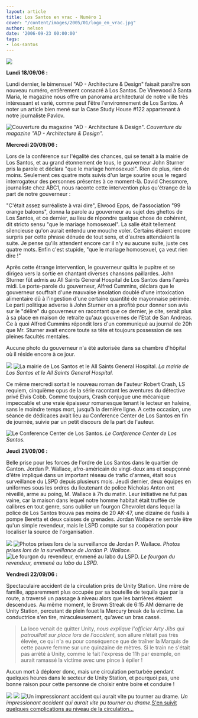 ```yaml
---
layout: article
title: Los Santos en vrac - Numéro 1
cover: "/content/images/2005/01/logo_en_vrac.jpg"
author: nelson
date: '2006-09-23 00:00:00'
tags:
- los-santos
---
```


![](/content/images/2005/01/envractitle2.jpg)

**Lundi 18/09/06 :**

Lundi dernier, le bimensuel "AD - Architecture & Design" faisait paraître son nouveau numéro, entièrement consacré à Los Santos. De Vinewood à Santa Maria, le magazine nous offre un panorama architectural de notre ville très intéressant et varié, comme peut l'être l'environnement de Los Santos. A noter un article bien mené sur la Case Study House #122 appartenant à notre journaliste Pavlov.

![Couverture du magazine "AD - Architecture & Design".](/content/images/2005/01/adcover.jpg)
_Couverture du magazine "AD - Architecture & Design"._

**Mercredi 20/09/06 :**

Lors de la conférence sur l'égalité des chances, qui se tenait à la mairie de Los Santos, et au grand étonnement de tous, le gouverneur John Sturner pris la parole et déclara "que le mariage homosexuel". Rien de plus, rien de moins. Seulement ces quatre mots suivis d'un large sourire sous le regard interrogateur des personnes présentes à ce moment-là. David Chessmore, journaliste chez ABC1, nous raconte cette intervention plus qu'étrange de la part de notre gouverneur :

"C'était assez surréaliste à vrai dire", Elwood Epps, de l'association "99 orange baloons", donna la parole au gouverneur au sujet des ghettos de Los Santos, et ce dernier, au lieu de répondre quelque chose de cohérent, dit stricto sensu "que le mariage homosexuel". La salle était tellement silencieuse qu'on aurait entendu une mouche voler. Certains étaient encore surpris par cette phrase dénuée de tout sens, et d'autres attendaient la suite. Je pense qu'ils attendent encore car il n'y eu aucune suite, juste ces quatre mots. Enfin c'est stupide, "que le mariage homosexuel, ça veut rien dire !"

Après cette étrange intervention, le gouverneur quitta le pupitre et se dirigea vers la sortie en chantant diverses chansons paillardes. John Sturner fût admis au All Saints General Hospital de Los Santos dans l'après midi. Le porte-parole du gouverneur, Alfred Cummins, déclara que le gouverneur souffrait d'une mauvaise insolation doublé d'une intoxication alimentaire dû à l'ingestion d'une certaine quantité de mayonnaise périmée. Le parti politique adverse à John Sturner en a profité pour donner son avis sur le "délire" du gouverneur en racontant que ce dernier, je cite, serait plus à sa place en maison de retraite qu'aux gouvernes de l'Etat de San Andreas. Ce à quoi Alfred Cummins répondit lors d'un communiqué au journal de 20h que Mr. Sturner avait encore toute sa tête et toujours possession de ses pleines facultés mentales.

Aucune photo du gouverneur n'a été autorisée dans sa chambre d'hôpital où il réside encore à ce jour.

![](/content/images/2005/01/vrac1.jpg)
![La mairie de Los Santos et le All Saints General Hospital.](/content/images/2005/01/saintshosto.jpg)
_La mairie de Los Santos et le All Saints General Hospital._[](/content/images/2005/01/lsrequiem.jpg)

Ce même mercredi sortait le nouveau roman de l'auteur Robert Crash, LS requiem, cinquième opus de la série racontant les aventures du détective privé Elvis Cobb. Comme toujours, Crash conjugue une mécanique impeccable et une vraie épaisseur romanesque tenant le lecteur en haleine, sans le moindre temps mort, jusqu’à la dernière ligne. A cette occasion, une séance de dédicaces avait lieu au Conference Center de Los Santos en fin de journée, suivie par un petit discours de la part de l'auteur.

![Le Conference Center de Los Santos.](/content/images/2005/01/conferencecenter.jpg)
_Le Conference Center de Los Santos._[](/content/images/2005/01/bonus.jpg)

**Jeudi 21/09/06 :**

Belle prise pour les forces de l'ordre de Los Santos dans le quartier de Ganton. Jordan P. Wallace, afro-américain de vingt-deux ans et soupçonné d'être impliqué dans un important réseau de trafic d'armes, était sous surveillance du LSPD depuis plusieurs mois. Jeudi dernier, deux équipes en uniformes sous les ordres du lieutenant de police Nicholas Anton ont réveillé, arme au poing, M. Wallace à 7h du matin. Leur initiative ne fut pas vaine, car la maison dans lequel notre homme habitait était truffée de calibres en tout genre, sans oublier un fourgon Chevrolet dans lequel la police de Los Santos trouva pas moins de 20 AK-47, une dizaine de fusils à pompe Beretta et deux caisses de grenades. Jordan Wallace ne semble être qu'un simple revendeur, mais le LSPD compte sur sa coopération pour localiser la source de l'organisation.

![](/content/images/2005/01/chevynb.jpg)
![Photos prises lors de la surveillance de Jordan P. Wallace.](/content/images/2005/01/ganton1.jpg)
_Photos prises lors de la surveillance de Jordan P. Wallace._[](/content/images/2005/01/towingchevy.jpg)
![Le fourgon du revendeur, emmené au labo du LSPD.](/content/images/2005/01/towingchevy2.jpg)
_Le fourgon du revendeur, emmené au labo du LSPD._

**Vendredi 22/09/06 :**

Spectaculaire accident de la circulation près de Unity Station. Une mère de famille, apparemment plus occupée par sa bouteille de tequila que par la route, a traversé un passage à niveau alors que les barrières étaient descendues. Au même moment, le Brown Streak de 6:15 AM démarre de Unity Station, percutant de plein fouet la Mercury break de la victime. La conductrice s'en tire, miraculeusement, qu'avec un bras cassé.

> La loco venait de quitter Unity, _nous explique l'officier Arty Jibs qui patrouillait sur place lors de l'accident,_ son allure n’était pas très élevée, ce qui n'a eu pour conséquence que de traîner la Marquis de cette pauvre femme sur une quinzaine de mètres. Si le train ne s'était pas arrêté à Unity, comme le fait l'express de 11h par exemple, on aurait ramassé la victime avec une pince à épiler !

Aucun mort à déplorer donc, mais une circulation perturbée pendant quelques heures dans le secteur de Unity Station, et pourquoi pas, une bonne raison pour cette personne de choisir entre boire et conduire !

![](/content/images/2005/01/crashtrain.jpg)
![](/content/images/2005/01/crashtrain2.jpg)
![Un impressionant accident qui aurait vite pu tourner au drame.](/content/images/2005/01/crashtrain3.jpg)
_Un impressionant accident qui aurait vite pu tourner au drame._[S'en suivit quelques complications au niveau de la circulation...](/content/images/2005/01/trafficjam.jpg)